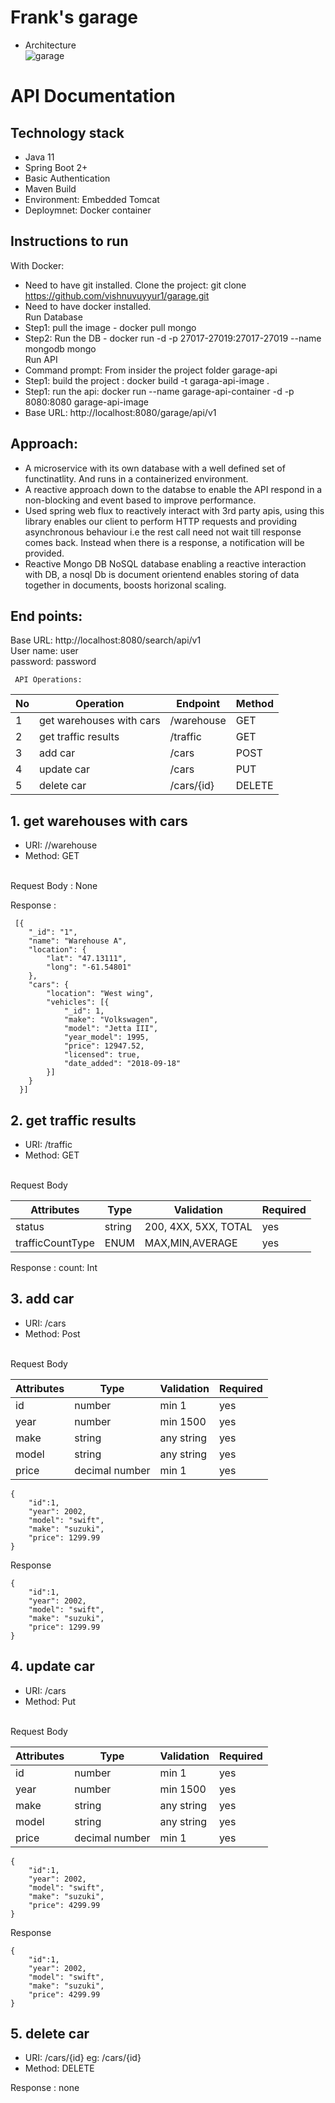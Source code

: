 # Frank's garage
- Architecture <br>
![garage](https://user-images.githubusercontent.com/22782834/90341211-f3e7dc00-dffd-11ea-9a6c-63952fa61247.png)

# API Documentation
## Technology stack
  - Java 11
  - Spring Boot 2+
  - Basic Authentication
  - Maven Build
  - Environment: Embedded Tomcat
  - Deploymnet: Docker container
  
## Instructions to run
With Docker: <br>
   - Need to have git installed. Clone the project: git clone https://github.com/vishnuvuyyur1/garage.git
   - Need to have docker installed. <br>
   Run Database<br>
   - Step1: pull the image - docker pull mongo
   - Step2: Run the DB - docker run -d -p 27017-27019:27017-27019 --name mongodb mongo <br>
   Run API <br>
   - Command prompt: From insider the project folder garage-api
   - Step1: build the project : docker build -t garaga-api-image .
   - Step1: run the api: docker run --name garage-api-container -d -p 8080:8080 garage-api-image
   - Base URL: http://localhost:8080/garage/api/v1
   
## Approach:
- A microservice with its own database with a well defined set of functinatlity. And runs in a containerized environment.
- A reactive approach down to the databse to enable the API respond in a non-blocking and event based to improve performance.
- Used spring web flux to reactively interact with 3rd party apis, using this library enables our client to perform HTTP requests and providing asynchronous behaviour i.e the rest call need not wait till response comes back. Instead when there is a response, a notification will be provided.
- Reactive Mongo DB NoSQL database enabling a reactive interaction with DB, a nosql Db is document orientend enables storing of data together in documents, boosts horizonal scaling.

 ## End points:
   Base URL: http://localhost:8080/search/api/v1 <br>
   User name: user <br>
   password: password <br>
   
     API Operations:
  
  |No| Operation | Endpoint | Method |
|----|---|---|---|
|1| get warehouses with cars   |/warehouse | GET |
|2| get traffic results | /traffic | GET |
|3|  add car | /cars |POST |
|4|  update car | /cars |PUT |
|5|  delete car | /cars/{id} |DELETE |

## 1. get warehouses with cars
- URI: //warehouse
- Method: GET
<br>
Request Body : None

Response :
```
 [{
  	"_id": "1",
  	"name": "Warehouse A",
  	"location": {
  		"lat": "47.13111",
  		"long": "-61.54801"
  	},
  	"cars": {
  		"location": "West wing",
  		"vehicles": [{
  			"_id": 1,
  			"make": "Volkswagen",
  			"model": "Jetta III",
  			"year_model": 1995,
  			"price": 12947.52,
  			"licensed": true,
  			"date_added": "2018-09-18"
  		}]
  	}
  }]
```
## 2. get traffic results
- URI: /traffic
- Method: GET
<br>
Request Body

  |Attributes|Type|Validation | Required |
|----|---|---|---|
|status|string | 200, 4XX, 5XX, TOTAL| yes|
|trafficCountType|ENUM | MAX,MIN,AVERAGE| yes |

Response : count: Int

## 3. add car
- URI: /cars
- Method: Post
<br>
Request Body

  |Attributes|Type|Validation | Required |
|----|---|---|---|
|id|number | min 1 | yes|
|year|number | min 1500 | yes |
|make|string |any string|yes| 
|model|string| any string |yes |
|price|decimal number | min 1 |yes |
```
{
    "id":1,
    "year": 2002,
    "model": "swift",
    "make": "suzuki",
    "price": 1299.99
}
```
Response 

```
{
    "id":1,
    "year": 2002,
    "model": "swift",
    "make": "suzuki",
    "price": 1299.99
}
```

## 4. update car
- URI: /cars
- Method: Put
<br>
Request Body

  |Attributes|Type|Validation | Required |
|----|---|---|---|
|id|number | min 1 | yes|
|year|number | min 1500 | yes |
|make|string |any string|yes| 
|model|string| any string |yes |
|price|decimal number | min 1 |yes |
```
{
    "id":1,
    "year": 2002,
    "model": "swift",
    "make": "suzuki",
    "price": 4299.99
}
```
Response 

```
{
    "id":1,
    "year": 2002,
    "model": "swift",
    "make": "suzuki",
    "price": 4299.99
}
```
## 5. delete car
- URI: /cars/{id} eg: /cars/{id}
- Method: DELETE<br>

Response : none
